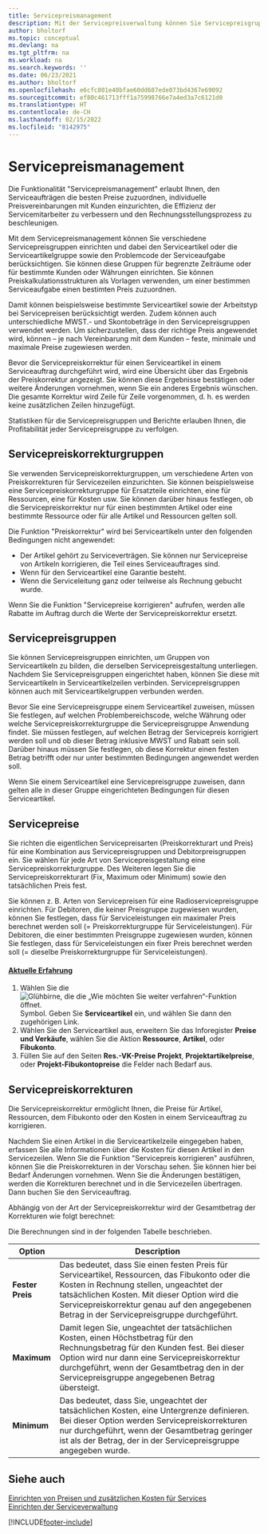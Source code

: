 ```yaml
---
title: Servicepreismanagement
description: Mit der Servicepreisverwaltung können Sie Servicepreisgruppen, Servicepreise, Servicepreisanpassung und mehr festlegen.
author: bholtorf
ms.topic: conceptual
ms.devlang: na
ms.tgt_pltfrm: na
ms.workload: na
ms.search.keywords: ''
ms.date: 06/23/2021
ms.author: bholtorf
ms.openlocfilehash: e6cfc801e40bfae60dd687ede073bd4367e69092
ms.sourcegitcommit: ef80c461713fff1a75998766e7a4ed3a7c6121d0
ms.translationtype: HT
ms.contentlocale: de-CH
ms.lasthandoff: 02/15/2022
ms.locfileid: "8142975"
---
```

# <a name="service-price-management"></a>Servicepreismanagement
Die Funktionalität "Servicepreismanagement" erlaubt Ihnen, den Serviceaufträgen die besten Preise zuzuordnen, individuelle Preisvereinbarungen mit Kunden einzurichten, die Effizienz der Servicemitarbeiter zu verbessern und den Rechnungsstellungsprozess zu beschleunigen.  
  
Mit dem Servicepreismanagement können Sie verschiedene Servicepreisgruppen einrichten und dabei den Serviceartikel oder die Serviceartikelgruppe sowie den Problemcode der Serviceaufgabe berücksichtigen. Sie können diese Gruppen für begrenzte Zeiträume oder für bestimmte Kunden oder Währungen einrichten. Sie können Preiskalkulationsstrukturen als Vorlagen verwenden, um einer bestimmen Serviceaufgabe einen bestimten Preis zuzuordnen.  
  
Damit können beispielsweise bestimmte Serviceartikel sowie der Arbeitstyp bei Servicepreisen berücksichtigt werden. Zudem können auch unterschiedliche MWST.- und Skontobeträge in den Servicepreisgruppen verwendet werden. Um sicherzustellen, dass der richtige Preis angewendet wird, können – je nach Vereinbarung mit dem Kunden – feste, minimale und maximale Preise zugewiesen werden.  
  
Bevor die Servicepreiskorrektur für einen Serviceartikel in einem Serviceauftrag durchgeführt wird, wird eine Übersicht über das Ergebnis der Preiskorrektur angezeigt. Sie können diese Ergebnisse bestätigen oder weitere Änderungen vornehmen, wenn Sie ein anderes Ergebnis wünschen. Die gesamte Korrektur wird Zeile für Zeile vorgenommen, d. h. es werden keine zusätzlichen Zeilen hinzugefügt.  
  
Statistiken für die Servicepreisgruppen und Berichte erlauben Ihnen, die Profitabilität jeder Servicepreisgruppe zu verfolgen.  
  
## <a name="service-price-adjustment-groups"></a>Servicepreiskorrekturgruppen  
Sie verwenden Servicepreiskorrekturgruppen, um verschiedene Arten von Preiskorrekturen für Servicezeilen einzurichten. Sie können beispielsweise eine Servicepreiskorrekturgruppe für Ersatzteile einrichten, eine für Ressourcen, eine für Kosten usw. Sie können darüber hinaus festlegen, ob die Servicepreiskorrektur nur für einen bestimmten Artikel oder eine bestimmte Ressource oder für alle Artikel und Ressourcen gelten soll.  
  
Die Funktion "Preiskorrektur" wird bei Serviceartikeln unter den folgenden Bedingungen nicht angewendet:

* Der Artikel gehört zu Serviceverträgen. Sie können nur Servicepreise von Artikeln korrigieren, die Teil eines Serviceauftrages sind. 
* Wenn für den Serviceartikel eine Garantie besteht. 
* Wenn die Serviceleitung ganz oder teilweise als Rechnung gebucht wurde.  
  
Wenn Sie die Funktion "Servicepreise korrigieren" aufrufen, werden alle Rabatte im Auftrag durch die Werte der Servicepreiskorrektur ersetzt.  
  
## <a name="service-price-groups"></a>Servicepreisgruppen  
Sie können Servicepreisgruppen einrichten, um Gruppen von Serviceartikeln zu bilden, die derselben Servicepreisgestaltung unterliegen. Nachdem Sie Servicepreisgruppen eingerichtet haben, können Sie diese mit Serviceartikeln in Serviceartikelzeilen verbinden. Servicepreisgruppen können auch mit Serviceartikelgruppen verbunden werden.  
  
Bevor Sie eine Servicepreisgruppe einem Serviceartikel zuweisen, müssen Sie festlegen, auf welchen Problembereichscode, welche Währung oder welche Servicepreiskorrekturgruppe die Servicepreisgruppe Anwendung findet. Sie müssen festlegen, auf welchen Betrag der Servicepreis korrigiert werden soll und ob dieser Betrag inklusive MWST und Rabatt sein soll. Darüber hinaus müssen Sie festlegen, ob diese Korrektur einen festen Betrag betrifft oder nur unter bestimmten Bedingungen angewendet werden soll.  
  
Wenn Sie einem Serviceartikel eine Servicepreisgruppe zuweisen, dann gelten alle in dieser Gruppe eingerichteten Bedingungen für diesen Serviceartikel.  
  
## <a name="service-pricing"></a>Servicepreise  
Sie richten die eigentlichen Servicepreisarten (Preiskorrekturart und Preis) für eine Kombination aus Servicepreisgruppen und Debitorpreisgruppen ein. Sie wählen für jede Art von Servicepreisgestaltung eine Servicepreiskorrekturgruppe. Des Weiteren legen Sie die Servicepreiskorrekturart (Fix, Maximum oder Minimum) sowie den tatsächlichen Preis fest.  
  
Sie können z. B. Arten von Servicepreisen für eine Radioservicepreisgruppe einrichten. Für Debitoren, die keiner Preisgruppe zugewiesen wurden, können Sie festlegen, dass für Serviceleistungen ein maximaler Preis berechnet werden soll (= Preiskorrekturgruppe für Serviceleistungen). Für Debitoren, die einer bestimmten Preisgruppe zugewiesen wurden, können Sie festlegen, dass für Serviceleistungen ein fixer Preis berechnet werden soll (= dieselbe Preiskorrekturgruppe für Serviceleistungen).  

#### <a name="current-experience"></a>[Aktuelle Erfahrung](#tab/current-experience)
1. Wählen Sie die ![Glühbirne, die die „Wie möchten Sie weiter verfahren“-Funktion öffnet.](media/ui-search/search_small.png "Tell me-Funktion") Symbol. Geben Sie **Serviceartikel** ein, und wählen Sie dann den zugehörigen Link.  
2. Wählen Sie den Serviceartikel aus, erweitern Sie das Inforegister **Preise und Verkäufe**, wählen Sie die Aktion **Ressource**, **Artikel**, oder **Fibukonto**.
3. Füllen Sie auf den Seiten **Res.-VK-Preise Projekt**, **Projektartikelpreise**, oder **Projekt-Fibukontopreise** die Felder nach Bedarf aus.

  
## <a name="service-price-adjustment"></a>Servicepreiskorrekturen  
Die Servicepreiskorrektur ermöglicht Ihnen, die Preise für Artikel, Ressourcen, dem Fibukonto oder den Kosten in einem Serviceauftrag zu korrigieren.  
  
Nachdem Sie einen Artikel in die Serviceartikelzeile eingegeben haben, erfassen Sie alle Informationen über die Kosten für diesen Artikel in den Servicezeilen. Wenn Sie die Funktion "Servicepreis korrigieren" ausführen, können Sie die Preiskorrekturen in der Vorschau sehen. Sie können hier bei Bedarf Änderungen vornehmen. Wenn Sie die Änderungen bestätigen, werden die Korrekturen berechnet und in die Servicezeilen übertragen. Dann buchen Sie den Serviceauftrag.  
  
Abhängig von der Art der Servicepreiskorrektur wird der Gesamtbetrag der Korrekturen wie folgt berechnet:  
  
Die Berechnungen sind in der folgenden Tabelle beschrieben.  
  
|Option | Description |  
|----------------------------------|---------------------------------------|  
|**Fester Preis**|Das bedeutet, dass Sie einen festen Preis für Serviceartikel, Ressourcen, das Fibukonto oder die Kosten in Rechnung stellen, ungeachtet der tatsächlichen Kosten. Mit dieser Option wird die Servicepreiskorrektur genau auf den angegebenen Betrag in der Servicepreisgruppe durchgeführt.|  
|**Maximum**|Damit legen Sie, ungeachtet der tatsächlichen Kosten, einen Höchstbetrag für den Rechnungsbetrag für den Kunden fest. Bei dieser Option wird nur dann eine Servicepreiskorrektur durchgeführt, wenn der Gesamtbetrag den in der Servicepreisgruppe angegebenen Betrag übersteigt.|  
|**Minimum**|Das bedeutet, dass Sie, ungeachtet der tatsächlichen Kosten, eine Untergrenze definieren. Bei dieser Option werden Servicepreiskorrekturen nur durchgeführt, wenn der Gesamtbetrag geringer ist als der Betrag, der in der Servicepreisgruppe angegeben wurde.|  
  
## <a name="see-also"></a>Siehe auch  
[Einrichten von Preisen und zusätzlichen Kosten für Services](service-how-setup-service-costs-pricing.md)  
[Einrichten der Serviceverwaltung](service-setup-service.md)  


[!INCLUDE[footer-include](includes/footer-banner.md)]